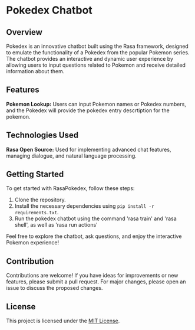# Pokedex Chatbot

## Overview

Pokedex is an innovative chatbot built using the Rasa framework, designed to emulate the functionality of a Pokedex from the popular Pokemon series. The chatbot provides an interactive and dynamic user experience by allowing users to input questions related to Pokemon and receive detailed information about them.

## Features

 **Pokemon Lookup:** Users can input Pokemon names or Pokedex numbers, and the Pokedex will provide the pokedex entry descrtiption for the pokemon.

## Technologies Used

 **Rasa Open Source:** Used for implementing advanced chat features, managing dialogue, and natural language processing.

## Getting Started

To get started with RasaPokedex, follow these steps:

1. Clone the repository.
2. Install the necessary dependencies using `pip install -r requirements.txt`.
3. Run the pokedex chatbot using the command 'rasa train' and 'rasa shell', as well as 'rasa run actions'

Feel free to explore the chatbot, ask questions, and enjoy the interactive Pokemon experience!

## Contribution

Contributions are welcome! If you have ideas for improvements or new features, please submit a pull request. For major changes, please open an issue to discuss the proposed changes.

## License

This project is licensed under the [MIT License](LICENSE).

